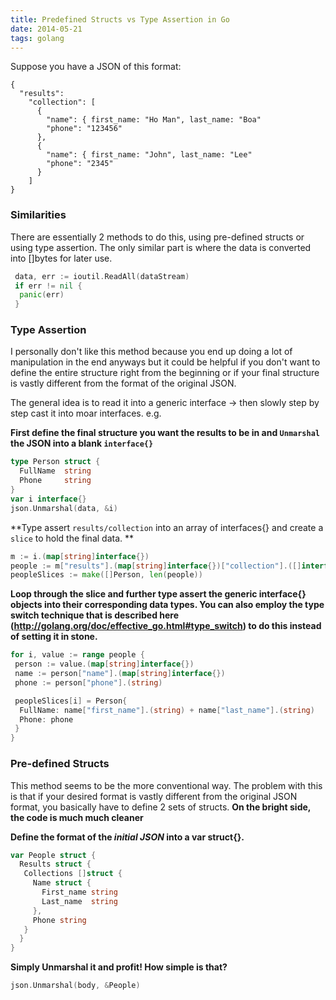 ```yaml
---
title: Predefined Structs vs Type Assertion in Go
date: 2014-05-21
tags: golang
---
```


Suppose you have a JSON of this format:

```
{
  "results": 
    "collection": [
      {
        "name": { first_name: "Ho Man", last_name: "Boa"
        "phone": "123456"
      },
      {
        "name": { first_name: "John", last_name: "Lee"
        "phone": "2345"
      }
    ]
}
```

### Similarities 

There are essentially 2 methods to do this, using pre-defined structs or using type assertion. The only similar part is where the data is converted into []bytes for later use.

```go
 data, err := ioutil.ReadAll(dataStream)
 if err != nil {
  panic(err)
 }
```



### Type Assertion

I personally don't like this method because you end up doing a lot of manipulation in the end anyways but it could be helpful if you don't want to define the entire structure right from the beginning or if your final structure is vastly different from the format of the original JSON.

The general idea is to read it into a generic interface -> then slowly step by step cast it into moar interfaces. e.g.

**First define the final structure you want the results to be in and `Unmarshal` the JSON into a blank `interface{}`**

```go
type Person struct {
  FullName  string
  Phone     string
}
var i interface{}
json.Unmarshal(data, &i)
```

**Type assert `results/collection` into an array of interfaces{} and create a `slice` to hold the final data. **

```go
m := i.(map[string]interface{})
people := m["results"].(map[string]interface{})["collection"].([]interface{})
peopleSlices := make([]Person, len(people))
```

**Loop through the slice and further type assert the generic interface{} objects into their corresponding data types. You can also employ the type switch technique that is described here (http://golang.org/doc/effective_go.html#type_switch) to do this instead of setting it in stone.**

```go
for i, value := range people {
 person := value.(map[string]interface{})
 name := person["name"].(map[string]interface{})
 phone := person["phone"].(string)

 peopleSlices[i] = Person{
  FullName: name["first_name"].(string) + name["last_name"].(string)
  Phone: phone
 }
}
```

### Pre-defined Structs

This method seems to be the more conventional way. The problem with this is that if your desired format is vastly different from the original JSON format, you basically have to define 2 sets of structs. **On the bright side, the code is much much cleaner**

**Define the format of the *initial JSON* into a var struct{}.**

```go
var People struct {
  Results struct {
   Collections []struct {
     Name struct {
       First_name string
       Last_name  string
     },
     Phone string
   }
  }
}
```

**Simply Unmarshal it and profit! How simple is that?**

```go
json.Unmarshal(body, &People)
```







